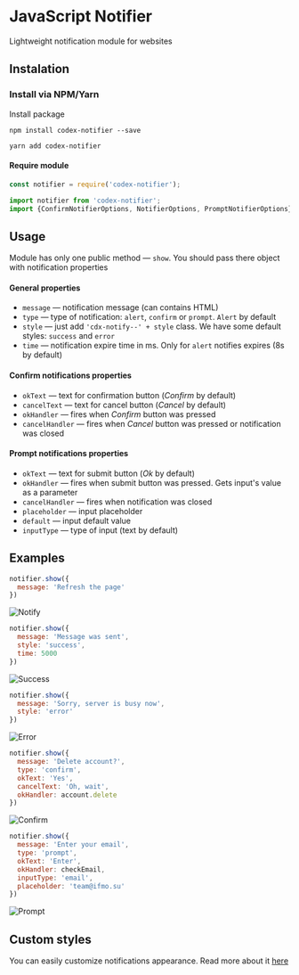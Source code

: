 # JavaScript Notifier

Lightweight notification module for websites

## Instalation

### Install via NPM/Yarn

Install package

```shell
npm install codex-notifier --save
```

```shell
yarn add codex-notifier
```

#### Require module

```javascript
const notifier = require('codex-notifier');
```

```javascript
import notifier from 'codex-notifier';
import {ConfirmNotifierOptions, NotifierOptions, PromptNotifierOptions} from 'codex-notifier';
```

## Usage

Module has only one public method — `show`.
You should pass there object with notification properties

#### General properties

- `message` — notification message (can contains HTML)
- `type` — type of notification: `alert`, `confirm` or `prompt`. `Alert` by default
- `style` — just add `'cdx-notify--' + style` class. We have some default styles: `success` and `error`
- `time` — notification expire time in ms. Only for `alert` notifies expires (8s by default)

#### Confirm notifications properties

- `okText` — text for confirmation button (*Confirm* by default)
- `cancelText` — text for cancel button (*Cancel* by default)
- `okHandler` — fires when *Confirm* button was pressed
- `cancelHandler` — fires when *Cancel* button was pressed or notification was closed

#### Prompt notifications properties

- `okText` — text for submit button (*Ok* by default)
- `okHandler` — fires when submit button was pressed. Gets input's value as a parameter
- `cancelHandler` — fires when notification was closed
- `placeholder` — input placeholder
- `default` — input default value
- `inputType` — type of input  (text by default)

## Examples

```javascript
notifier.show({
  message: 'Refresh the page'
})
```

![Notify](https://github.com/codex-team/js-notifier/raw/master/docs/examples/notify.png)

```javascript
notifier.show({
  message: 'Message was sent',
  style: 'success',
  time: 5000
})
```

![Success](https://github.com/codex-team/js-notifier/raw/master/docs/examples/success.png)

```javascript
notifier.show({
  message: 'Sorry, server is busy now',
  style: 'error'
})
```

![Error](https://github.com/codex-team/js-notifier/raw/master/docs/examples/error.png)

```javascript
notifier.show({
  message: 'Delete account?',
  type: 'confirm',
  okText: 'Yes',
  cancelText: 'Oh, wait',
  okHandler: account.delete
})
```

![Confirm](https://github.com/codex-team/js-notifier/raw/master/docs/examples/confirm.png)

```javascript
notifier.show({
  message: 'Enter your email',
  type: 'prompt',
  okText: 'Enter',
  okHandler: checkEmail,
  inputType: 'email',
  placeholder: 'team@ifmo.su'
})
```

![Prompt](https://github.com/codex-team/js-notifier/raw/master/docs/examples/prompt.png)

## Custom styles

You can easily customize notifications appearance. Read more about it [here](https://github.com/codex-team/js-notifier/blob/master/docs/styles.md)
